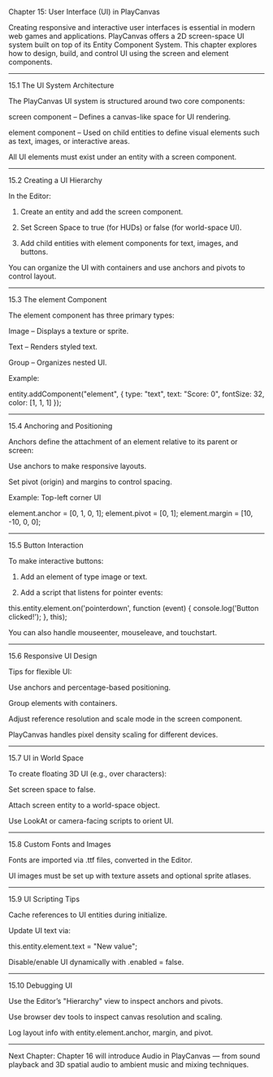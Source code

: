 Chapter 15: User Interface (UI) in PlayCanvas

Creating responsive and interactive user interfaces is essential in modern web games and applications. PlayCanvas offers a 2D screen-space UI system built on top of its Entity Component System. This chapter explores how to design, build, and control UI using the screen and element components.


---

15.1 The UI System Architecture

The PlayCanvas UI system is structured around two core components:

screen component – Defines a canvas-like space for UI rendering.

element component – Used on child entities to define visual elements such as text, images, or interactive areas.


All UI elements must exist under an entity with a screen component.


---

15.2 Creating a UI Hierarchy

In the Editor:

1. Create an entity and add the screen component.


2. Set Screen Space to true (for HUDs) or false (for world-space UI).


3. Add child entities with element components for text, images, and buttons.



You can organize the UI with containers and use anchors and pivots to control layout.


---

15.3 The element Component

The element component has three primary types:

Image – Displays a texture or sprite.

Text – Renders styled text.

Group – Organizes nested UI.


Example:

entity.addComponent("element", {
    type: "text",
    text: "Score: 0",
    fontSize: 32,
    color: [1, 1, 1]
});


---

15.4 Anchoring and Positioning

Anchors define the attachment of an element relative to its parent or screen:

Use anchors to make responsive layouts.

Set pivot (origin) and margins to control spacing.


Example: Top-left corner UI

element.anchor = [0, 1, 0, 1];
element.pivot = [0, 1];
element.margin = [10, -10, 0, 0];


---

15.5 Button Interaction

To make interactive buttons:

1. Add an element of type image or text.


2. Add a script that listens for pointer events:



this.entity.element.on('pointerdown', function (event) {
    console.log('Button clicked!');
}, this);

You can also handle mouseenter, mouseleave, and touchstart.


---

15.6 Responsive UI Design

Tips for flexible UI:

Use anchors and percentage-based positioning.

Group elements with containers.

Adjust reference resolution and scale mode in the screen component.


PlayCanvas handles pixel density scaling for different devices.


---

15.7 UI in World Space

To create floating 3D UI (e.g., over characters):

Set screen space to false.

Attach screen entity to a world-space object.

Use LookAt or camera-facing scripts to orient UI.



---

15.8 Custom Fonts and Images

Fonts are imported via .ttf files, converted in the Editor.

UI images must be set up with texture assets and optional sprite atlases.



---

15.9 UI Scripting Tips

Cache references to UI entities during initialize.

Update UI text via:


this.entity.element.text = "New value";

Disable/enable UI dynamically with .enabled = false.



---

15.10 Debugging UI

Use the Editor’s "Hierarchy" view to inspect anchors and pivots.

Use browser dev tools to inspect canvas resolution and scaling.

Log layout info with entity.element.anchor, margin, and pivot.



---

Next Chapter: Chapter 16 will introduce Audio in PlayCanvas — from sound playback and 3D spatial audio to ambient music and mixing techniques.

